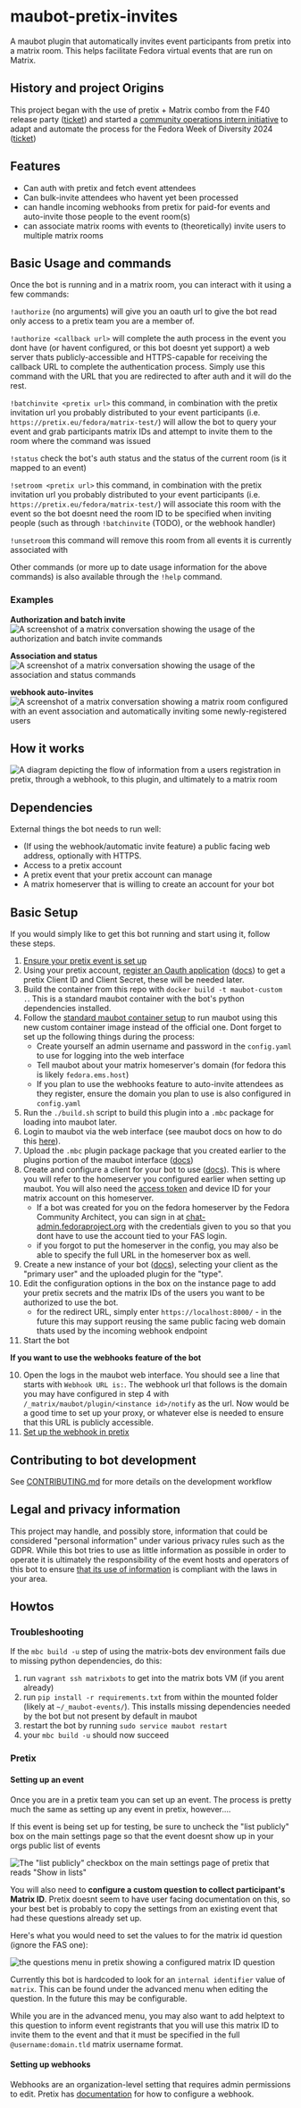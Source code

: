 # maubot-pretix-invites

A maubot plugin that automatically invites event participants from pretix into a matrix room. This helps facilitate Fedora virtual events that are run on Matrix.

## History and project Origins

This project began with the use of pretix + Matrix combo from the F40 release party ([ticket](https://gitlab.com/fedora/commops/interns/-/issues/15)) and started a [community operations intern initiative](https://gitlab.com/fedora/commops/interns/-/issues/16) to adapt and automate the process for the Fedora Week of Diversity 2024 ([ticket](https://gitlab.com/fedora/dei/week-of-diversity/-/issues/23))

## Features
- Can auth with pretix and fetch event attendees
- Can bulk-invite attendees who havent yet been processed
- can handle incoming webhooks from pretix for paid-for events and auto-invite those people to the event room(s)
- can associate matrix rooms with events to (theoretically) invite users to multiple matrix rooms

## Basic Usage and commands

Once the bot is running and in a matrix room, you can interact with it using a few commands:

`!authorize` (no arguments) will give you an oauth url to give the bot read only access to a pretix team you are a member of.

`!authorize <callback url>` will complete the auth process in the event you dont have (or havent configured, or this bot doesnt yet support) a web server thats publicly-accessible and HTTPS-capable for receiving the callback URL to complete the authentication process. Simply use this command with the URL that you are redirected to after auth and it will do the rest.

`!batchinvite <pretix url>` this command, in combination with the pretix invitation url you probably distributed to your event participants (i.e. `https://pretix.eu/fedora/matrix-test/`) will allow the bot to query your event and grab participants matrix IDs and attempt to invite them to the room where the command was issued

`!status` check the bot's auth status and the status of the current room (is it mapped to an event)

`!setroom <pretix url>` this command, in combination with the pretix invitation url you probably distributed to your event participants (i.e. `https://pretix.eu/fedora/matrix-test/`) will associate this room with the event so the bot doesnt need the room ID to be specified when inviting people (such as through `!batchinvite` (TODO), or the webhook handler)

`!unsetroom` this command will remove this room from all events it is currently associated with

Other commands (or more up to date usage information for the above commands) is also available through the `!help` command.

### Examples
**Authorization and batch invite**
![A screenshot of a matrix conversation showing the usage of the authorization and batch invite commands](./demo/matrix%20auth%20and%20batch%20invite.png)

**Association and status**
![A screenshot of a matrix conversation showing the usage of the association and status commands](./demo/room%20association%20and%20status.png)

**webhook auto-invites**
![A screenshot of a matrix conversation showing a matrix room configured with an event association and automatically inviting some newly-registered users](./demo/webhook-demo.png)


## How it works

![A diagram depicting the flow of information from a users registration in pretix, through a webhook, to this plugin, and ultimately to a matrix room](./Data%20flow%20and%20ownership-bg.svg)

## Dependencies
External things the bot needs to run well:
- (If using the webhook/automatic invite feature) a public facing web address, optionally with HTTPS.
- Access to a pretix account
- A pretix event that your pretix account can manage
- A matrix homeserver that is willing to create an account for your bot


## Basic Setup

If you would simply like to get this bot running and start using it, follow these steps. 

1. [Ensure your pretix event is set up](#setting-up-an-event)
2. Using your pretix account, [register an Oauth application](https://pretix.eu/control/settings/oauth/apps/) ([docs](https://docs.pretix.eu/en/latest/api/oauth.html#registering-an-application)) to get a pretix Client ID and Client Secret, these will be needed later.
3. Build the container from this repo with `docker build -t maubot-custom .`. This is a standard maubot container with the bot's python dependencies installed.
4. Follow the [standard maubot container setup](https://docs.mau.fi/maubot/usage/setup/docker.html) to run maubot using this new custom container image instead of the official one. Dont forget to set up the following things during the process:
    - Create yourself an admin username and password in the `config.yaml` to use for logging into the web interface
    - Tell maubot about your matrix homeserver's domain (for fedora this is likely `fedora.ems.host`)
    - If you plan to use the webhooks feature to auto-invite attendees as they register, ensure the domain you plan to use is also configured in `config.yaml`
5. Run the `./build.sh` script to build this plugin into a `.mbc` package for loading into maubot later. 
6. Login to maubot via the web interface (see maubot docs on how to do this [here](https://docs.mau.fi/maubot/usage/basic.html)).
7. Upload the `.mbc` plugin package package that you created earlier to the plugins portion of the maubot interface ([docs](https://docs.mau.fi/maubot/usage/basic.html#uploading-plugins)) 
8. Create and configure a client for your bot to use ([docs](https://docs.mau.fi/maubot/usage/basic.html#creating-clients)). This is where you will refer to the homeserver you configured earlier when setting up maubot. You will also need the [access token](https://webapps.stackexchange.com/a/138497) and device ID for your matrix account on this homeserver.
   - If a bot was created for you on the fedora homeserver by the Fedora Community Architect, you can sign in at [chat-admin.fedoraproject.org](https://chat-admin.fedoraproject.org/) with the credentials given to you so that you dont have to use the account tied to your FAS login.
   - if you forgot to put the homeserver in the config, you may also be able to specify the full URL in the homeserver box as well.
9.  Create a new instance of your bot ([docs](https://docs.mau.fi/maubot/usage/basic.html#creating-instances)), selecting your client as the "primary user" and the uploaded plugin for the "type".
10. Edit the configuration options in the box on the instance page to add your pretix secrets and the matrix IDs of the users you want to be authorized to use the bot.
    - for the redirect URL, simply enter `https://localhost:8000/` - in the future this may support reusing the same public facing web domain thats used by the incoming webhook endpoint
11. Start the bot

**If you want to use the webhooks feature of the bot**

10. Open the logs in the maubot web interface. You should see a line that starts with `Webhook URL is:`. The webhook url that follows is the domain you may have configured in step 4 with `/_matrix/maubot/plugin/<instance id>/notify` as the url. Now would be a good time to set up your proxy, or whatever else is needed to ensure that this URL is publicly accessible.
9. [Set up the webhook in pretix](#setting-up-webhooks) 


## Contributing to bot development

See [CONTRIBUTING.md](./CONTRIBUTING.md) for more details on the development workflow


## Legal and privacy information

This project may handle, and possibly store, information that could be considered "personal information" under various privacy rules such as the GDPR. While this bot tries to use as little information as possible in order to operate it is ultimately the responsibility of the event hosts and operators of this bot to ensure [that its use of information](#how-it-works) is compliant with the laws in your area.  

## Howtos
### Troubleshooting
If the `mbc build -u` step of using the matrix-bots dev environment fails due to missing python dependencies, do this:

1. run `vagrant ssh matrixbots` to get into the matrix bots VM (if you arent already)
2. run `pip install -r requirements.txt` from within the mounted folder (likely at `~/_maubot-events/`). This installs missing dependencies needed by the bot but not present by default in maubot
3. restart the bot by running `sudo service maubot restart`
4. your `mbc build -u` should now succeed

### Pretix

#### Setting up an event

Once you are in a pretix team you can set up an event. The process is pretty much the same as setting up any event in pretix, however....

If this event is being set up for testing, be sure to uncheck the "list publicly" box on the main settings page so that the event doesnt show up in your orgs public list of events

![The "list publicly" checkbox on the main settings page of pretix that reads "Show in lists"](./demo/pretix%20public%20checkbox.png)


You will also need to **configure a custom question to collect participant's Matrix ID**. Pretix doesnt seem to have user facing documentation on this, so your best bet is probably to copy the settings from an existing event that had these questions already set up.

Here's what you would need to set the values to for the matrix id question (ignore the FAS one):

![the questions menu in pretix showing a configured matrix ID question](./demo/pretix%20questions%20setup.png)

Currently this bot is hardcoded to look for an `internal identifier` value of `matrix`. This can be found under the advanced menu when editing the question. In the future this may be configurable.

While you are in the advanced menu, you may also want to add helptext to this question to inform event registrants that you will use this matrix ID to invite them to the event and that it must be specified in the full `@username:domain.tld` matrix username format.

#### Setting up webhooks

Webhooks are an organization-level setting that requires admin permissions to edit. Pretix has [documentation](https://docs.pretix.eu/en/latest/api/webhooks.html#configuring-webhooks) for how to configure a webhook.